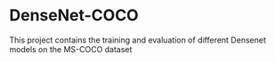 # DenseNet-COCO
This project contains the training and evaluation of different Densenet models on the MS-COCO dataset
